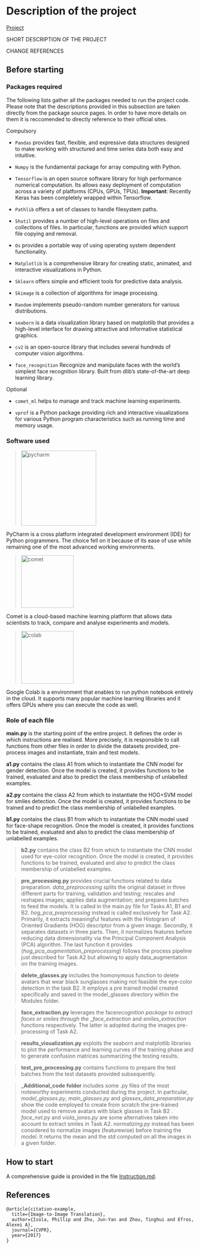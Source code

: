 # Description of the project

[Project](https://github.com/EdoardoGruppi/AMLS_assignment20_21.git)

SHORT DESCRIPTION OF THE PROJECT

CHANGE REFERENCES

## Before starting

### Packages required

The following lists gather all the packages needed to run the project code.
Please note that the descriptions provided in this subsection are taken directly from the package source pages. In order to have more details on them it is reccomended to directly reference to their official sites.

Compulsory

- `Pandas` provides fast, flexible, and expressive data structures designed to make working with structured and time series data both easy and intuitive.

- `Numpy` is the fundamental package for array computing with Python.

- `Tensorflow` is an open source software library for high performance numerical computation. Its allows easy deployment of computation across a variety of platforms (CPUs, GPUs, TPUs). **Important**: Recently Keras has been completely wrapped within Tensorflow.

- `Pathlib` offers a set of classes to handle filesystem paths.

- `Shutil` provides a number of high-level operations on files and collections of files. In particular, functions are provided which support file copying and removal.

- `Os` provides a portable way of using operating system dependent functionality.

- `Matplotlib` is a comprehensive library for creating static, animated, and interactive visualizations in Python.

- `Sklearn` offers simple and efficient tools for predictive data analysis.

- `Skimage` is a collection of algorithms for image processing.

- `Random` implements pseudo-random number generators for various distributions.

- `seaborn` is a data visualization library based on matplotlib that provides a high-level interface for drawing attractive and informative statistical graphics.

- `cv2` is an open-source library that includes several hundreds of computer vision algorithms.

- `face_recognition` Recognize and manipulate faces with the world’s simplest face recognition library. Built from dlib’s state-of-the-art deep learning library.

Optional

- `comet_ml` helps to manage and track machine learning experiments.

- `vprof` is a Python package providing rich and interactive visualizations for various Python program characteristics such as running time and memory usage.

### Software used

> <img src="https://financesonline.com/uploads/2019/08/PyCharm_Logo1.png" width="200" alt="pycharm">

PyCharm is a cross platform integrated development environment (IDE) for Python programmers. The choice
fell on it because of its ease of use while remaining one of the most advanced working environments.

> <img src="https://camo.githubusercontent.com/9e56fd69605928b657fcc0996cebf32d5bb73c46/68747470733a2f2f7777772e636f6d65742e6d6c2f696d616765732f6c6f676f5f636f6d65745f6c696768742e706e67" width="140" alt="comet">

Comet is a cloud-based machine learning platform that allows data scientists to track, compare and
analyse experiments and models.

> <img src="https://cdn-images-1.medium.com/max/1200/1*Lad06lrjlU9UZgSTHUoyfA.png" width="140" alt="colab">

Google Colab is a environment that enables to run python notebook entirely in the cloud. It supports many
popular machine learning libraries and it offers GPUs where you can execute the code as well.

### Role of each file

**main.py** is the starting point of the entire project. It defines the order in which instructions are realised. More precisely, it is responsible to call functions from other files in order to divide the datasets provided, pre-process images and instantiate, train and test models.

**a1.py** contains the class A1 from which to instantiate the CNN model for gender detection. Once the model is created, it provides functions to be trained, evaluated and also to predict the class membership of unlabelled examples.

**a2.py** contains the class A2 from which to instantiate the HOG+SVM model for smiles detection. Once the model is created, it provides functions to be trained and to predict the class membership of unlabelled examples.

**b1.py** contains the class B1 from which to instantiate the CNN model used for face-shape recognition. Once the model is created, it provides functions to be trained, evaluated and also to predict the class membership of unlabelled examples.

> **b2.py** contains the class B2 from which to instantiate the CNN model used for eye-color recognition. Once the model is created, it provides functions to be trained, evaluated and also to predict the class membership of unlabelled examples.

> **pre_processing.py** provides crucial functions related to data preparation. _data_preprocessing_ splits the original dataset in three different parts for training, validation and testing; rescales and reshapes images; applies data augmentation; and prepares batches to feed the models. It is called in the main.py file for Tasks A1, B1 and B2. _hog_pca_preprocessing_ instead is called exclusively for Task A2. Primarily, it extracts meaningful features with the Histogram of Oriented Gradients (HOG) descriptor from a given image. Secondly, it separates datasets in three parts. Then, it normalizes features before reducing data dimensionality via the Principal Component Analysis (PCA) algorithm. The last function it provides (_hog_pca_augmentation_preprocessing_) follows the process pipeline just described for Task A2 but allowing to apply data_augmentation on the training images.

> **delete_glasses.py** includes the homonymous function to delete avatars that wear black sunglasses making not feasible the eye-color detection in the task B2. It employs a pre trained model created specifically and saved in the model_glasses directory within the Modules folder.

> **face_extraction.py** leverages the face*recognition package to extract faces or smiles through the \_face_extraction* and _smiles_extraction_ functions respectively. The latter is adopted during the images pre-processing of Task A2.

> **results_visualization.py** exploits the seaborn and matplotlib libraries to plot the performance and learning curves of the training phase and to generate confusion matrices summarizing the testing results.

> **test_pre_processing.py** contains functions to prepare the test batches from the test datasets provided subsequently.

> **\_Additional_code folder** includes some .py files of the most noteworthy experiments conducted during the project. In particular, _model_glasses.py_, _main_glasses.py_ and _glasses_data_preparation.py_ show the code employed to create from scratch the pre-trained model used to remove avatars with black glasses in Task B2 . _face_net.py_ and _viola_jones.py_ are some alternatives taken into account to extract smiles in Task A2. _normalizing.py_ instead has been considered to normalize images (featurewise) before training the model. It returns the mean and the std computed on all the images in a given folder.

## How to start

A comprehensive guide is provided in the file [Instruction.md](https://github.com/EdoardoGruppi/AMLS_assignment20_21/blob/main/Instructions.md).

## References

```
@article{citation-example,
  title={Image-to-Image Translation},
  author={Isola, Phillip and Zhu, Jun-Yan and Zhou, Tinghui and Efros, Alexei A},
  journal={CVPR},
  year={2017}
}
```
